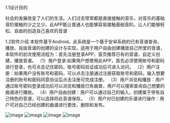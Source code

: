 1.1设计目的

社会的发展改变了人们的生活。人们过去常常都是直接接触的音乐，对音乐的基础音阶接触的少之又少。此APP能让普通人也能够容易接触基础音阶。让人们能够轻松、自由的创造自己喜欢的音谱

1.2软件介绍
本软件基于Android。此系统是一个基于安卓系统的已有音谱查询、播放、自由音谱的创建的设计与实现，适用于用户自由创建播放自己所爱的音谱，本软件的初次使用流程为：首先注册登录APP，首页推荐已有的音谱，自定义创建，播放音谱。
（1）用户登录:如果用户想使用此APP，首先必须使用账号和密码进行登录，也可点击记住密码，账号密码验证成功后可进入访问。
（2）用户注册：如果用户没有账号和密码，可以点击注册通过注册获取账号和密码，输入想要注册的账号和密码同意协议后点击注册可完成注册。
（3）用户浏览和播放：用户通过账号密码登录成功后可以浏览和播放已有曲普，用户可以搜索查询自己想要的曲谱进行播放。
（4）用户自由创建：用户可以通过自己的输入，创建属于带有自己特色的音谱，可以选择将此音谱保存。
（5）用户对已创建的乐谱进行操作：用户可对自己已经创建的曲谱进行更改，删除和发布。


![image](https://github.com/user-attachments/assets/b4d09a47-f2cd-4a4e-968e-4f2e5f4f9825)
![image](https://github.com/user-attachments/assets/88d762c4-6fcc-47c2-b6ff-8c202b2d8d06)
![image](https://github.com/user-attachments/assets/7af9488a-af9b-4795-ae2b-8c37cd3250b1)
![image](https://github.com/user-attachments/assets/307d6ed9-56e6-47c8-ae23-5eb0361fc4b1)
